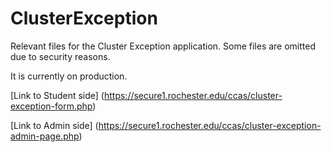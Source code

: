 # ClusterException

Relevant files for the Cluster Exception application. Some files are omitted due to security reasons. 

It is currently on production.

[Link to Student side] (https://secure1.rochester.edu/ccas/cluster-exception-form.php)

[Link to Admin side] (https://secure1.rochester.edu/ccas/cluster-exception-admin-page.php)
